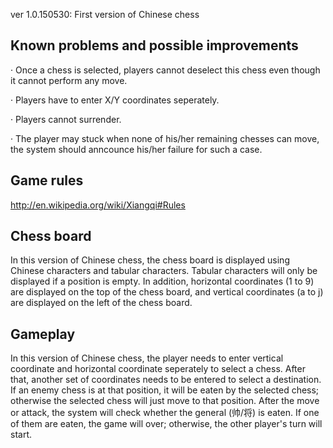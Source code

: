 ver 1.0.150530: First version of Chinese chess

Known problems and possible improvements
----------------------------------------------------------------------------------------
· Once a chess is selected, players cannot deselect this chess even though it cannot perform any move.

· Players have to enter X/Y coordinates seperately.

· Players cannot surrender.

· The player may stuck when none of his/her remaining chesses can move, the system should anncounce his/her failure for such a case.

Game rules
----------------------------------------------------------------------------------------
http://en.wikipedia.org/wiki/Xiangqi#Rules

Chess board
----------------------------------------------------------------------------------------
In this version of Chinese chess, the chess board is displayed using Chinese characters and tabular characters. Tabular characters will only be displayed if a position is empty. In addition, horizontal coordinates (1 to 9) are displayed on the top of the chess board, and vertical coordinates (a to j) are displayed on the left of the chess board.

Gameplay
----------------------------------------------------------------------------------------
In this version of Chinese chess, the player needs to enter vertical coordinate and horizontal coordinate seperately to select a chess. After that, another set of coordinates needs to be entered to select a destination. If an enemy chess is at that position, it will be eaten by the selected chess; otherwise the selected chess will just move to that position. After the move or attack, the system will check whether the general (帅/将) is eaten. If one of them are eaten, the game will over; otherwise, the other player's turn will start.
